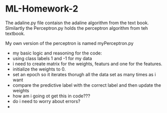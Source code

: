 # ML-Homework-2
The adaline.py file contaisn the adaline algorithm from the text book. SImilartly the Perceptron.py holds the perceptron algorithm from teh textbook.

My own version of the perceptron is named myPerceptron.py
- my basic logic and reasoning for the code:
- using class labels 1 and -1 for my data
- i need to create matrix for the weights, featurs and one for the features.
- initialize the weights to 0.
- set an epoch so it iterates thorugh all the data set as many times as i want
- compare the predictive label with the correct label and then update the weights
-   how am i going ot get this in code???
-   do i need to worry about errors?
-   
